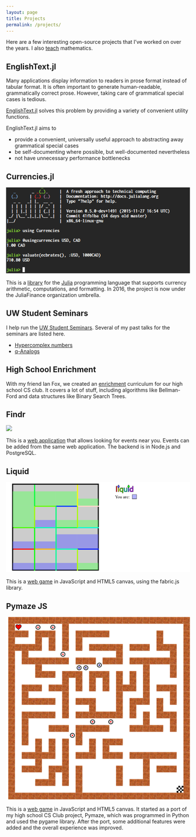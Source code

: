 ```yaml
---
layout: page
title: Projects
permalink: /projects/
---
```


Here are a few interesting open-source projects that I’ve worked on over the
years. I also [teach] mathematics.

## EnglishText.jl

Many applications display information to readers in prose format instead of
tabular format. It is often important to generate human-readable, grammatically
correct prose. However, taking care of grammatical special cases is tedious.

[EnglishText.jl](https://github.com/TotalVerb/EnglishText.jl) solves this
problem by providing a variety of convenient utility functions.

EnglishText.jl aims to

 - provide a convenient, universally useful approach to abstracting away
   grammatical special cases
 - be self-documenting where possible, but well-documented nevertheless
 - not have unnecessary performance bottlenecks

## Currencies.jl

![using Currencies; @usingcurrencies USD, CAD][currencies-img]

This is a [library][cjl] for the [Julia][julia] programming language that
supports currency arithmetic, computations, and formatting. In 2016, the
project is now under the JuliaFinance organization umbrella.

## UW Student Seminars

I help run the [UW Student Seminars][student-seminars]. Several of my past
talks for the seminars are listed here.

- [Hypercomplex numbers][hypercomplex]
- [q-Analogs][q-analog]

## High School Enrichment

With my friend Ian Fox, we created an [enrichment] curriculum for our high
school CS club. It covers a lot of stuff, including algorithms like
Bellman-Ford and data structures like Binary Search Trees.

## Findr

![][findr-img]

This is a [web application][findr] that allows looking for events near you.
Events can be added from the same web application. The backend is in Node.js
and PostgreSQL.

## Liquid

![a liquid game][liquid-img]

This is a [web game][liquid] in JavaScript and HTML5 canvas, using the
fabric.js library.

## Pymaze JS

![a pymaze js game][pymaze-img]

This is a [web game][pymaze] in JavaScript and HTML5 canvas. It started as a
port of my high school CS Club project, Pymaze, which was programmed in Python
and used the pygame library. After the port, some additional features were added
and the overall experience was improved.

[teach]: /teaching
[currencies-img]: /images/currencies.png
[cjl]: https://github.com/JuliaFinance/Currencies.jl
[julia]: http://julialang.org
[findr]: /findr-web
[findr-img]: /images/findr.png
[liquid]: /liquid
[liquid-img]: /images/liquid.png
[pymaze]: /pymaze-js
[pymaze-img]: /images/pymaze.png
[enrichment]: https://drive.google.com/drive/u/0/folders/0ByjX0nULhWbtUnpOeVJ0amNHbWM"
[student-seminars]: http://uwseminars.com
[hypercomplex]: http://uwseminars.com/archive/fw-Hypercomplex/
[q-analog]: http://uwseminars.com/archive/fw-q/
